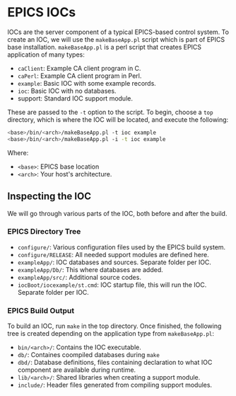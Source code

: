 # EPICS IOCs
IOCs are the server component of a typical EPICS-based control system. To create an IOC, we will use the `makeBaseApp.pl` script which is part of EPICS base installation. `makeBaseApp.pl` is a perl script that creates EPICS application of many types:
* `caClient`: Example CA client program in C.
* `caPerl`: Example CA client program in Perl.
* `example`: Basic IOC with some example records.
* `ioc`: Basic IOC with no databases.
* support: Standard IOC support module.

These are passed to the `-t` option to the script. To begin, choose a `top` directory, which is where the IOC will be located, and execute the following:
```bash
<base>/bin/<arch>/makeBaseApp.pl -t ioc example
<base>/bin/<arch>/makeBaseApp.pl -i -t ioc example
```
Where:
* `<base>`: EPICS base location
* `<arch>`: Your host's architecture.

## Inspecting the IOC
We will go through various parts of the IOC, both before and after the build.

### EPICS Directory Tree
* `configure/`: Various configuration files used by the EPICS build system.
* `configure/RELEASE`: All needed support modules are defined here.
* `exampleApp/`: IOC databases and sources. Separate folder per IOC.
* `exampleApp/Db/`: This where databases are added.
* `exampleApp/src/`: Additional source codes.
* `iocBoot/iocexample/st.cmd`: IOC startup file, this will run the IOC. Separate folder per IOC.

### EPICS Build Output
To build an IOC, run `make` in the top directory. Once finished, the following tree is created depending on the application type from `makeBaseApp.pl`:
* `bin/<arch>/`: Contains the IOC executable.
* `db/`: Containes coompiled databases during `make`
* `dbd/`: Database definitions, files containing declaration to what IOC component are available during runtime.
* `lib/<arch>/`: Shared libraries when creating a support module.
* `include/`: Header files generated from compiling support modules.
